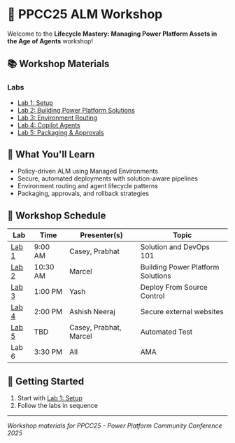 # 🚀 PPCC25 ALM Workshop

Welcome to the **Lifecycle Mastery: Managing Power Platform Assets in the Age of Agents** workshop!

## 📚 Workshop Materials

### Labs
- [Lab 1: Setup](labs/lab1/Readme.md)
- [Lab 2: Building Power Platform Solutions](labs/lab2/Readme.md)
- [Lab 3: Environment Routing](labs/lab3/Readme.md)
- [Lab 4: Copilot Agents](labs/lab4/Readme.md)
- [Lab 5: Packaging & Approvals](labs/lab5/Readme.md)

## 🎯 What You'll Learn

- Policy-driven ALM using Managed Environments
- Secure, automated deployments with solution-aware pipelines
- Environment routing and agent lifecycle patterns
- Packaging, approvals, and rollback strategies

## 📅 Workshop Schedule

| Lab | Time | Presenter(s) | Topic |
| --- | --- | --- | --- |
| [Lab 1](labs/lab1/Readme.md) | 9:00 AM | Casey, Prabhat | Solution and DevOps 101 |
| [Lab 2](labs/lab2/Readme.md) | 10:30 AM | Marcel | Building Power Platform Solutions |
| [Lab 3](labs/lab3/Readme.md) | 1:00 PM | Yash | Deploy From Source Control |
| [Lab 4](labs/lab4/Readme.md) | 2:00 PM | Ashish Neeraj | Secure external websites |
| [Lab 5](labs/lab5/Readme.md) | TBD | Casey, Prabhat, Marcel | Automated Test |
| Lab 6 | 3:30 PM | All | AMA |

## 🚀 Getting Started

1. Start with [Lab 1: Setup](labs/lab1/Readme.md)
1. Follow the labs in sequence

---

*Workshop materials for PPCC25 - Power Platform Community Conference 2025*